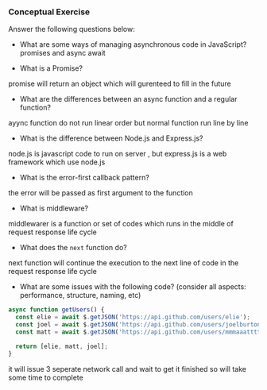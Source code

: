 ### Conceptual Exercise

Answer the following questions below:

- What are some ways of managing asynchronous code in JavaScript?
promises and async await

- What is a Promise?

promise will return an object which will gurenteed to fill in the future

- What are the differences between an async function and a regular function?

ayync function do not run linear order but normal function run line by line

- What is the difference between Node.js and Express.js?

node.js is javascript code to run on server , but express.js is a web framework which use node.js

- What is the error-first callback pattern?

the error will be passed as first argument to the function

- What is middleware?

middlewarer is a function or set of codes which runs in the middle of request response life cycle

- What does the `next` function do?

next function will continue the execution to the next line of code in the request response life cycle

- What are some issues with the following code? (consider all aspects: performance, structure, naming, etc)

```js
async function getUsers() {
  const elie = await $.getJSON('https://api.github.com/users/elie');
  const joel = await $.getJSON('https://api.github.com/users/joelburton');
  const matt = await $.getJSON('https://api.github.com/users/mmmaaatttttt');

  return [elie, matt, joel];
}
```
it will issue 3 seperate network call and wait to get it finished so will take some time to complete